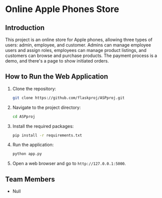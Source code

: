 # Online Apple Phones Store

## Introduction
This project is an online store for Apple phones, allowing three types of users: admin, employee, and customer. Admins can manage employee users and assign roles, employees can manage product listings, and customers can browse and purchase products. The payment process is a demo, and there's a page to show initiated orders.

## How to Run the Web Application

1. Clone the repository:
    ```sh
    git clone https://github.com/flaskproj/ASPproj.git
    ```
2. Navigate to the project directory:
    ```sh
    cd ASPproj
    ```
3. Install the required packages:
    ```sh
    pip install -r requirements.txt
    ```
4. Run the application:
    ```sh
    python app.py
    ```
5. Open a web browser and go to `http://127.0.0.1:5000`.

## Team Members
- Null

